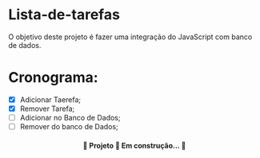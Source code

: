 # Lista-de-tarefas
O objetivo deste projeto é fazer uma integração do JavaScript com banco de dados.
# Cronograma:
- [x] Adicionar Taerefa;
- [x] Remover Tarefa;
- [ ] Adicionar no Banco de Dados;
- [ ] Remover do banco de Dados;
<h4 align="center"> 
	🚧  Projeto 🚀 Em construção...  🚧
</h4>
